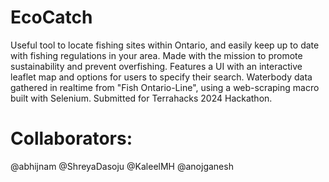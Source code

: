 # EcoCatch
Useful tool to locate fishing sites within Ontario, and easily keep up to date with fishing regulations in your area. Made with the mission to promote sustainability and prevent overfishing. Features a UI with an interactive leaflet map and options for users to specify their search.  Waterbody data gathered in realtime from "Fish Ontario-Line", using a web-scraping macro built with Selenium. Submitted for Terrahacks 2024 Hackathon. 

# Collaborators:
@abhijnam
@ShreyaDasoju
@KaleelMH
@anojganesh
